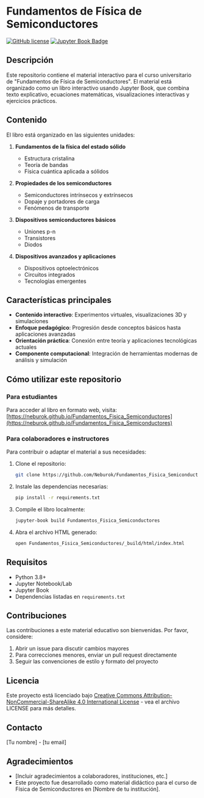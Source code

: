 # Fundamentos de Física de Semiconductores

[![GitHub license](https://img.shields.io/github/license/Neburok/Fundamentos_Fisica_Semiconductores)](https://github.com/Neburok/Fundamentos_Fisica_Semiconductores/blob/main/LICENSE)
[![Jupyter Book Badge](https://jupyterbook.org/badge.svg)](https://neburok.github.io/Fundamentos_Fisica_Semiconductores)

## Descripción

Este repositorio contiene el material interactivo para el curso universitario de "Fundamentos de Física de Semiconductores". El material está organizado como un libro interactivo usando Jupyter Book, que combina texto explicativo, ecuaciones matemáticas, visualizaciones interactivas y ejercicios prácticos.

## Contenido

El libro está organizado en las siguientes unidades:

1. **Fundamentos de la física del estado sólido**
   - Estructura cristalina
   - Teoría de bandas
   - Física cuántica aplicada a sólidos

2. **Propiedades de los semiconductores**
   - Semiconductores intrínsecos y extrínsecos
   - Dopaje y portadores de carga
   - Fenómenos de transporte

3. **Dispositivos semiconductores básicos**
   - Uniones p-n
   - Transistores
   - Diodos

4. **Dispositivos avanzados y aplicaciones**
   - Dispositivos optoelectrónicos
   - Circuitos integrados
   - Tecnologías emergentes

## Características principales

- **Contenido interactivo**: Experimentos virtuales, visualizaciones 3D y simulaciones
- **Enfoque pedagógico**: Progresión desde conceptos básicos hasta aplicaciones avanzadas
- **Orientación práctica**: Conexión entre teoría y aplicaciones tecnológicas actuales
- **Componente computacional**: Integración de herramientas modernas de análisis y simulación

## Cómo utilizar este repositorio

### Para estudiantes

Para acceder al libro en formato web, visita: [https://neburok.github.io/Fundamentos_Fisica_Semiconductores](https://neburok.github.io/Fundamentos_Fisica_Semiconductores)

### Para colaboradores e instructores

Para contribuir o adaptar el material a sus necesidades:

1. Clone el repositorio:
   ```bash
   git clone https://github.com/Neburok/Fundamentos_Fisica_Semiconductores.git
   ```

2. Instale las dependencias necesarias:
   ```bash
   pip install -r requirements.txt
   ```

3. Compile el libro localmente:
   ```bash
   jupyter-book build Fundamentos_Fisica_Semiconductores
   ```

4. Abra el archivo HTML generado:
   ```bash
   open Fundamentos_Fisica_Semiconductores/_build/html/index.html
   ```

## Requisitos

- Python 3.8+
- Jupyter Notebook/Lab
- Jupyter Book
- Dependencias listadas en `requirements.txt`

## Contribuciones

Las contribuciones a este material educativo son bienvenidas. Por favor, considere:

1. Abrir un issue para discutir cambios mayores
2. Para correcciones menores, enviar un pull request directamente
3. Seguir las convenciones de estilo y formato del proyecto

## Licencia

Este proyecto está licenciado bajo [Creative Commons Attribution-NonCommercial-ShareAlike 4.0 International License](https://creativecommons.org/licenses/by-nc-sa/4.0/) - vea el archivo LICENSE para más detalles.

## Contacto

[Tu nombre] - [tu email]

## Agradecimientos

- [Incluir agradecimientos a colaboradores, instituciones, etc.]
- Este proyecto fue desarrollado como material didáctico para el curso de Física de Semiconductores en [Nombre de tu institución].